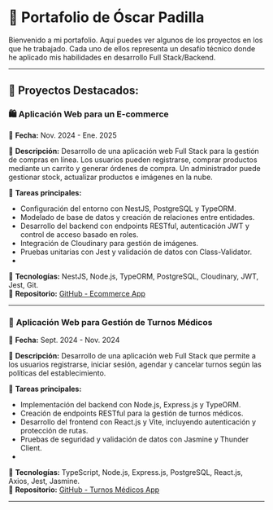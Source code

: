 
# 🚀 Portafolio de Óscar Padilla

Bienvenido a mi portafolio. Aquí puedes ver algunos de los proyectos en los que he trabajado. Cada uno de ellos representa un desafío técnico donde he aplicado mis habilidades en desarrollo Full Stack/Backend.

---

## 📌 Proyectos Destacados:  

### 🛍️ **Aplicación Web para un E-commerce**  
📆 **Fecha:** Nov. 2024 - Ene. 2025  

🔹 **Descripción:** Desarrollo de una aplicación web Full Stack para la gestión de compras en línea. Los usuarios pueden registrarse, comprar productos mediante un carrito y generar órdenes de compra. Un administrador puede gestionar stock, actualizar productos e imágenes en la nube.  

🔹 **Tareas principales:**  

   - Configuración del entorno con NestJS, PostgreSQL y TypeORM.  
   - Modelado de base de datos y creación de relaciones entre entidades.  
   - Desarrollo del backend con endpoints RESTful, autenticación JWT y control de acceso basado en roles.  
   - Integración de Cloudinary para gestión de imágenes.  
   - Pruebas unitarias con Jest y validación de datos con Class-Validator.
   - 
🔹 **Tecnologías:** NestJS, Node.js, TypeORM, PostgreSQL, Cloudinary, JWT, Jest, Git.  
🔗 **Repositorio:** [GitHub - Ecommerce App](https://github.com/OAPadillaHerrera/ecommerce-app)  

---

### 🏥 **Aplicación Web para Gestión de Turnos Médicos**  
📆 **Fecha:** Sept. 2024 - Nov. 2024  

🔹 **Descripción:** Desarrollo de una aplicación web Full Stack que permite a los usuarios registrarse, iniciar sesión, agendar y cancelar turnos según las políticas del establecimiento.  

🔹 **Tareas principales:**  

   - Implementación del backend con Node.js, Express.js y TypeORM.  
   - Creación de endpoints RESTful para la gestión de turnos médicos.  
   - Desarrollo del frontend con React.js y Vite, incluyendo autenticación y protección de rutas.  
   - Pruebas de seguridad y validación de datos con Jasmine y Thunder Client.
   -   
🔹 **Tecnologías:** TypeScript, Node.js, Express.js, PostgreSQL, React.js, Axios, Jest, Jasmine.  
🔗 **Repositorio:** [GitHub - Turnos Médicos App](https://github.com/OAPadillaHerrera/turnos-medicos-app)  

---



